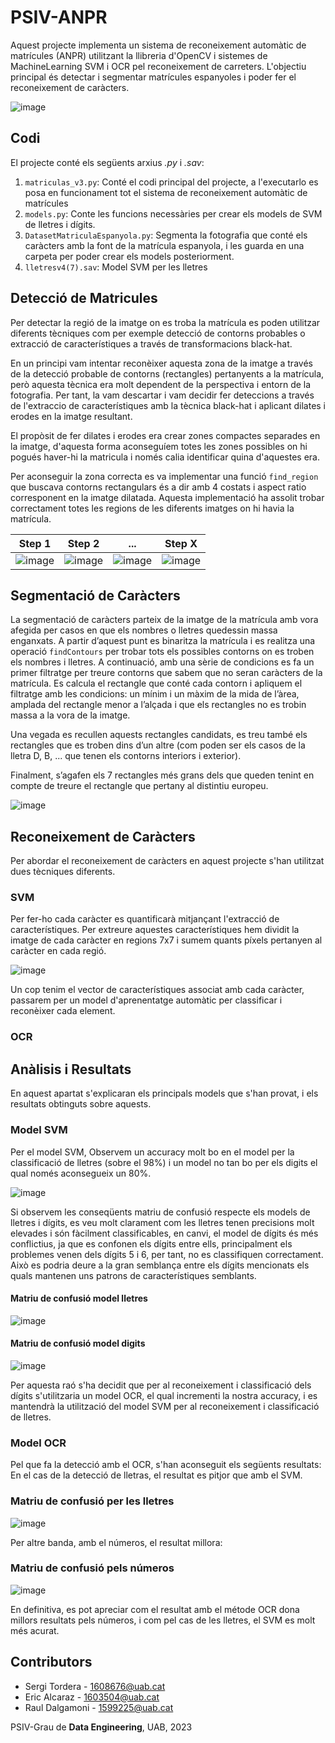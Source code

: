 # PSIV-ANPR
Aquest projecte implementa un sistema de reconeixement automàtic de matrícules (ANPR) utilitzant la llibreria d'OpenCV i sistemes de MachineLearning SVM i OCR pel reconeixement de carreters. L'objectiu principal és detectar i segmentar matrícules espanyoles i poder fer el reconeixement de caràcters.

![image](https://github.com/DCC-UAB/xnap-project-ed_group_16/assets/61145059/99728a8d-9e2c-4718-b43a-07fee2f6707b)
## Codi
El projecte conté els següents arxius *.py* i *.sav*:
1. ``matriculas_v3.py``: Conté el codi principal del projecte, a l'executarlo es posa en funcionament tot el sistema de reconeixement automàtic de matrícules
2. ``models.py``: Conte les funcions necessàries per crear els models de SVM de lletres i dígits.
3. ``DatasetMatriculaEspanyola.py``: Segmenta la fotografia que conté els caràcters amb la font de la matrícula espanyola, i les guarda en una carpeta per poder crear els models posteriorment.
4. ``lletresv4(7).sav``: Model SVM per les lletres
## Detecció de Matricules
Per detectar la regió de la imatge on es troba la matrícula es poden utilitzar diferents tècniques com per exemple detecció de contorns probables o extracció de característiques a través de transformacions black-hat.

En un principi vam intentar reconèixer aquesta zona de la imatge a través de la detecció probable de contorns (rectangles) pertanyents a la matrícula, però aquesta tècnica era molt dependent de la perspectiva i entorn de la fotografia. Per tant, la vam descartar i vam decidir fer deteccions a través de l'extraccio de característiques amb la tècnica black-hat i aplicant dilates i erodes en la imatge resultant.

El propòsit de fer dilates i erodes era crear zones compactes separades en la imatge, d'aquesta forma aconseguíem totes les zones possibles on hi pogués haver-hi la matricula i només calia identificar quina d'aquestes era.

Per aconseguir la zona correcta es va implementar una funció ``find_region`` que buscava contorns rectangulars és a dir amb 4 costats i aspect ratio corresponent en la imatge dilatada. Aquesta implementació ha assolit trobar correctament totes les regions de les diferents imatges on hi havia la matrícula.

| Step 1 | Step 2 | ... | Step X|
| -------------| ------------- | -------------|------------- |
|![image](https://github.com/DCC-UAB/xnap-project-ed_group_16/assets/61145059/bcf4c783-b62f-4cb4-9f6c-b8c16ce0bf81) |![image](https://github.com/DCC-UAB/xnap-project-ed_group_16/assets/61145059/1b424e79-c026-4b76-8189-d6a398316532)|![image](https://github.com/DCC-UAB/xnap-project-ed_group_16/assets/61145059/625a0e57-86bf-45b6-b471-7d6fffea7610)| ![image](https://github.com/DCC-UAB/xnap-project-ed_group_16/assets/61145059/89f3ab0f-c652-4472-b6af-79d388eb5a61)|

## Segmentació de Caràcters

La segmentació de caràcters parteix de la imatge de la matrícula amb vora afegida per casos en que els nombres o lletres quedessin massa enganxats. A partir d’aquest punt es binaritza la matrícula i es realitza una operació ``findContours`` per trobar tots els possibles contorns on es troben els nombres i lletres.
A continuació, amb una sèrie de condicions es fa un primer filtratge per treure contorns que sabem que no seran caràcters de la matrícula. Es calcula el rectangle que conté cada contorn i apliquem el filtratge amb les condicions: un mínim i un màxim de la mida de l’àrea, amplada del rectangle menor a l’alçada i que els rectangles no es trobin massa a la vora de la imatge.

Una vegada es recullen aquests rectangles candidats, es treu també els rectangles que es troben dins d’un altre (com poden ser els casos de la lletra D, B, ... que tenen els contorns interiors i exterior). 

Finalment, s’agafen els 7 rectangles més grans dels que queden tenint en compte de treure el rectangle que pertany al distintiu europeu.

![image](https://github.com/SergiTordera/PSIV-ANPR/assets/61145059/8c74e3c3-38af-42c6-853b-50aedca7956e)


## Reconeixement de Caràcters 

Per abordar el reconeixement de caràcters en aquest projecte s'han utilitzat dues tècniques diferents.

### SVM
Per fer-ho cada caràcter es quantificarà mitjançant l'extracció de característiques. Per extreure aquestes característiques hem dividit la imatge de cada caràcter en regions 7x7 i sumem quants píxels pertanyen al caràcter en cada regió.

![image](https://github.com/SergiTordera/PSIV-ANPR/assets/61145059/ba2e2055-023f-4f98-a13d-22b7b41a27fc)


Un cop tenim el vector de característiques associat amb cada caràcter, passarem per un model d'aprenentatge automàtic per classificar i reconèixer cada element.


### OCR

## Anàlisis i Resultats

En aquest apartat s'explicaran els principals models que s'han provat, i els resultats obtinguts sobre aquests.

### Model SVM
Per el model SVM, Observem un accuracy molt bo en el model per la classificació de lletres (sobre el 98%) i un model no tan bo per els digits el qual només  aconsegueix un 80%.

![image](https://github.com/SergiTordera/PSIV-ANPR/assets/61145059/e458df8d-61c1-451a-85b8-90ca6a19e916)

Si observem les conseqüents matriu de confusió respecte els models de lletres i dígits, es veu molt clarament com les lletres tenen precisions molt elevades i són fàcilment classificables, en canvi, el model de dígits és més conflictius, ja que es confonen els dígits entre ells, principalment els problemes venen dels dígits 5 i 6, per tant, no es classifiquen correctament. Això es podria deure a la gran semblança entre els dígits mencionats els quals mantenen uns patrons de característiques semblants.

#### Matriu de confusió model lletres
![image](https://github.com/SergiTordera/PSIV-ANPR/assets/61145059/4d3ef771-9020-4dd8-b7fc-be6b3dc5da54)
#### Matriu de confusió model digits
![image](https://github.com/SergiTordera/PSIV-ANPR/assets/61145059/923e6722-1b7c-482b-baae-8e45c5d1b36e)

Per aquesta raó s'ha decidit que per al reconeixement i classificació dels dígits s'utilitzaria un model OCR, el qual incrementi la nostra accuracy, i es mantendrà la utilització del model SVM per al reconeixement i classificació de lletres.

### Model OCR
Pel que fa la detecció amb el OCR, s'han aconseguit els següents resultats:
En el cas de la detecció de lletras, el resultat es pitjor que amb el SVM.
### Matriu de confusió per les lletres

![image](https://github.com/SergiTordera/PSIV-ANPR/assets/88167948/6b15da06-8b7d-4bde-9640-eda189b3e088)



Per altre banda, amb el números, el resultat millora:
### Matriu de confusió pels números
![image](https://github.com/SergiTordera/PSIV-ANPR/assets/88167948/962bd36b-834b-411b-863c-9bcf63b29736)



En definitiva, es pot apreciar com el resultat amb el métode OCR dona millors resultats pels números, i com pel cas de les lletres, el SVM es molt més acurat.


## Contributors
* Sergi Tordera - 1608676@uab.cat
* Eric Alcaraz - 1603504@uab.cat                
* Raul Dalgamoni - 1599225@uab.cat

PSIV-Grau de __Data Engineering__, 
UAB, 2023

